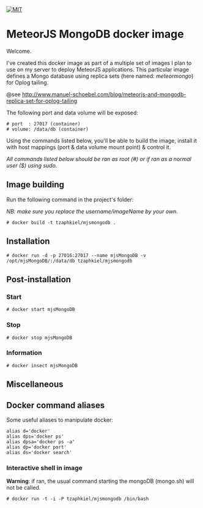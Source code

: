 [![MIT](https://img.shields.io/github/license/mashape/apistatus.svg?style=plastic)](http://opensource.org/licenses/MIT)

# MeteorJS MongoDB docker image
Welcome.

I've created this docker image as part of a multiple set of images I plan to use on my server to deploy MeteorJS applications.
This particular image defines a Mongo database using replica sets (here named: *meteormongo*) for Oplog tailing.

@see http://www.manuel-schoebel.com/blog/meteorjs-and-mongodb-replica-set-for-oplog-tailing

The following port and data volume will be exposed:
```
# port  : 27017 (container)
# volume: /data/db (container) 
```
Using the commands listed below, you'll be able to build the image, install it with host mappings (port & data volume mount point) & control it.

*All commands listed below should be ran as root (#) or if ran as a normal user ($) using sudo.*

## Image building
Run the following command in the project's folder:

*NB: make sure you replace the username/imageName by your own.*

```
# docker build -t tzaphkiel/mjsmongodb .
```


## Installation
```
# docker run -d -p 27016:27017 --name mjsMongoDB -v /opt/mjsMongoDB/:/data/db tzaphkiel/mjsmongodb
```

## Post-installation
### Start
```
# docker start mjsMongoDB
```

### Stop
```
# docker stop mjsMongoDB
```

### Information
```
# docker insect mjsMongoDB
```

## Miscellaneous
## Docker command aliases
Some useful aliases to manipulate docker:

```
alias d='docker'
alias dps='docker ps'
alias dpsa='docker ps -a'
alias dp='docker port'
alias ds='docker search'
```

### Interactive shell in image
__Warning__: if ran, the usual command starting the mongoDB (mongo.sh) will not be called.

```
# docker run -t -i -P tzaphkiel/mjsmongodb /bin/bash

```
